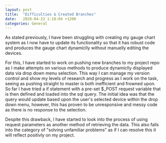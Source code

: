 ```yaml
---
layout: post
title:  "Difficulties & Created Branches"
date:   2020-04-22 1:18:04 +1200
categories: General
---
```


As stated previously, I have been struggling with creating my gauge chart system as I now have to update its functionality
 so that it has robust code and produces the gauge chart dynamiclly without manuelly editing the devices.
 
For this, I have started to work on pushing new branches to my project repo as I make attempts on various methods to produce dynamiclly displayed
 data via drop down menu selection. This way I can manage my version control and show my levels of research and progress as I work on the task, seeing as 
 pushing straight to master is both inefficient and frowned upon. So far I have tried a if statement with a pre-set $_POST request variable that is then
  defined and loaded into the sql query. The initial idea was that the query would update based upon the user's selected device within the drop down menu,
   however, this has proven to be unresponsive and messy code as there is no response to the selection.
   

Despite this drawback, I have started to look into the process of using request parameters as another method of retrieving the data. This also falls into the category
 of "solving unfamiliar problems" as if I can resolve this it will reflect positivly on my project.